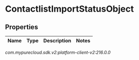 # ContactlistImportStatusObject


## Properties

| Name | Type | Description | Notes |
| ------------ | ------------- | ------------- | ------------- |




_com.mypurecloud.sdk.v2:platform-client-v2:216.0.0_
